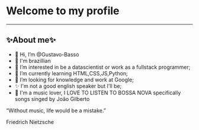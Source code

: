 <!DOCTYPE html>
<html>
<meta charset="UTF-8" lang="us">
<head>
  <tittle><h1>Welcome to my profile</h1></tittle>
</head>
<hr>
<body>
  <h2>✨About me✨</h2>
<ul>
  <li>👋 Hi, I’m @Gustavo-Basso</li>
  <li>💚 I'm brazillian</li>
  <li>👀 I’m interested in be a datascientist or work as a fullstack programmer;</li>
  <li>🌱 I’m currently learning HTML,CSS,JS,Python;</li>
  <li>💞️ I’m looking for knowledge and work at Google;</li>
  <li>✨ I'm not a good english speaker but I'll be;</li>
  <li>🎵 I'm a music lover, I LOVE TO LISTEN TO BOSSA NOVA specifically songs singed by João Gilberto</li>
</ul>
  <label><p>“Without music, life would be a mistake.”
    </p>Friedrich Nietzsche</label>
</body>

  <!---

Gustavo-Basso/Gustavo-Basso is a ✨ special ✨ repository because its `README.md` (this file) appears on your GitHub profile.
You can click the Preview link to take a look at your changes.
--->
<html>
